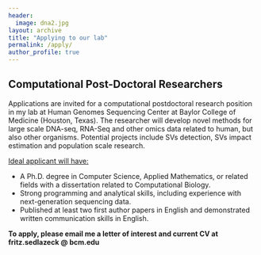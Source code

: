 ```yaml
---
header:
  image: dna2.jpg
layout: archive
title: "Applying to our lab"
permalink: /apply/
author_profile: true
---
```



## Computational Post-Doctoral Researchers
Applications are invited for a computational postdoctoral research position in my lab at Human Genomes Sequencing Center at Baylor College of Medicine (Houston, Texas). The researcher will develop novel methods for large scale DNA-seq, RNA-Seq and other omics data related to human, but also other organisms. Potential projects include SVs detection, SVs impact estimation and population scale research.

<ins>Ideal applicant will have:</ins>

* A Ph.D. degree in Computer Science, Applied Mathematics, or related fields with a dissertation related to Computational Biology.
* Strong programming and analytical skills, including experience with next-generation sequencing data.
* Published at least two first author papers in English and demonstrated written communication skills in English.

<strong> To apply, please email me a letter of interest and current CV at fritz.sedlazeck @ bcm.edu <strong>

